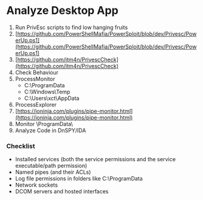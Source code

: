 # Analyze Desktop App

1. Run PrivEsc scripts to find low hanging fruits
2. [https://github.com/PowerShellMafia/PowerSploit/blob/dev/Privesc/PowerUp.ps1](https://github.com/PowerShellMafia/PowerSploit/blob/dev/Privesc/PowerUp.ps1)
3. [https://github.com/itm4n/PrivescCheck](https://github.com/itm4n/PrivescCheck)
4. Check Behaviour
5. ProcessMonitor
   * C:\ProgramData
   * C:\Windows\Temp
   * C:\Users\xct\AppData
6. ProcessExplorer
7. [https://ioninja.com/plugins/pipe-monitor.html](https://ioninja.com/plugins/pipe-monitor.html)
8. Monitor \ProgramData\
9. Analyze Code in DnSPY/IDA

### Checklist

* Installed services \(both the service permissions and the service executable/path permission\)
* Named pipes \(and their ACLs\)
* Log file permissions in folders like C:\ProgramData
* Network sockets
* DCOM servers and hosted interfaces

